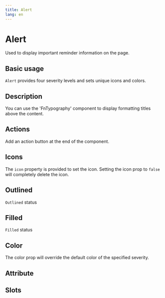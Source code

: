 ```yaml
---
title: Alert
lang: en
---
```


<script setup lang="ts">
  import props from "../../../example/alert/description/en-props.ts";
  import slots from "../../../example/alert/description/en-slots.ts";
</script>


# Alert

Used to display important reminder information on the page.

## Basic usage

`Alert` provides four severity levels and sets unique icons and colors.

<demo src="../../../example/alert/base.vue"></demo>

## Description

You can use the 'FnTypography' component to display formatting titles above the content.

<demo src="../../../example/alert/description.vue"></demo>

## Actions

Add an action button at the end of the component.

<demo src="../../../example/alert/actions.vue"></demo>

## Icons

The `icon` property is provided to set the icon. Setting the icon prop to `false` will completely delete the icon.

<demo src="../../../example/alert/icon.vue"></demo>


## Outlined

`Outlined` status

<demo src="../../../example/alert/outlined.vue"></demo>

## Filled

`Filled` status

<demo src="../../../example/alert/filled.vue"></demo>

## Color

The color prop will override the default color of the specified severity.

<demo src="../../../example/alert/color.vue"></demo>

## Attribute

<table-block type="propsEn" :data="props"></table-block>


## Slots
<table-block type="slotsEn" :data="slots"></table-block>

